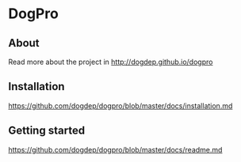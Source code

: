 DogPro
===========

## About

Read more about the project in http://dogdep.github.io/dogpro

## Installation

https://github.com/dogdep/dogpro/blob/master/docs/installation.md

## Getting started

https://github.com/dogdep/dogpro/blob/master/docs/readme.md
